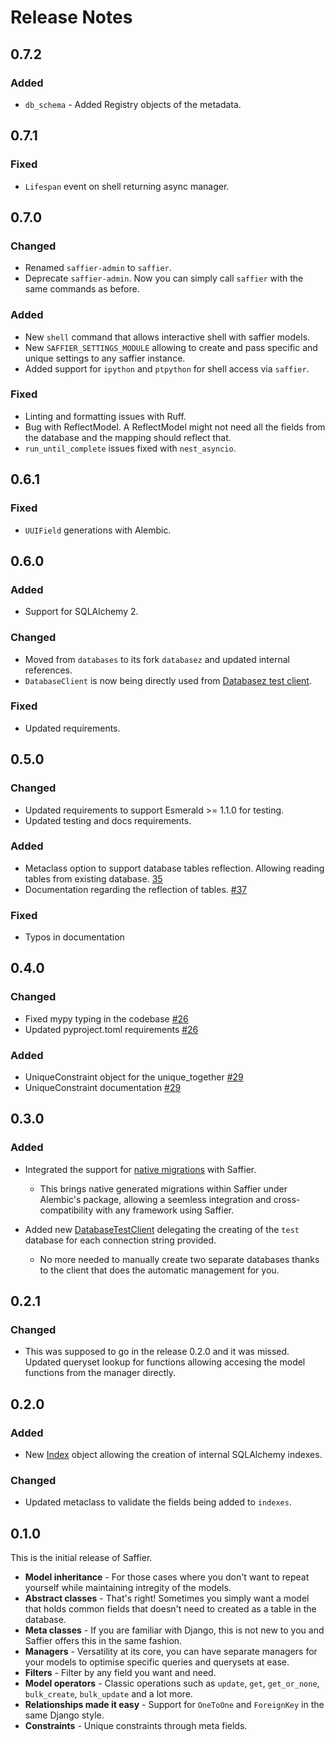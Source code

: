 # Release Notes

## 0.7.2

### Added

- `db_schema` - Added Registry objects of the metadata.

## 0.7.1

### Fixed

- `Lifespan` event on shell returning async manager.

## 0.7.0

### Changed

- Renamed `saffier-admin` to `saffier`.
- Deprecate `saffier-admin`. Now you can simply call `saffier` with the same commands
as before.

### Added

- New `shell` command that allows interactive shell with saffier models.
- New `SAFFIER_SETTINGS_MODULE` allowing to create and pass specific and unique settings
to any saffier instance.
- Added support for `ipython` and `ptpython` for shell access via `saffier`.

### Fixed

- Linting and formatting issues with Ruff.
- Bug with ReflectModel. A ReflectModel might not need all the fields from the database and the mapping should reflect that.
- `run_until_complete` issues fixed with `nest_asyncio`.

## 0.6.1

### Fixed

- `UUIField` generations with Alembic.

## 0.6.0

### Added

- Support for SQLAlchemy 2.

### Changed

- Moved from `databases` to its fork `databasez` and updated internal references.
- `DatabaseClient` is now being directly used from [Databasez test client](https://databasez.tarsild.io/test-client/).

### Fixed

- Updated requirements.

## 0.5.0

### Changed

- Updated requirements to support Esmerald >= 1.1.0 for testing.
- Updated testing and docs requirements.

### Added

- Metaclass option to support database tables reflection. Allowing reading tables from existing database. [35](https://github.com/tarsil/saffier/pull/35)
- Documentation regarding the reflection of tables. [#37](https://github.com/tarsil/saffier/pull/37)

### Fixed

- Typos in documentation

## 0.4.0

### Changed

- Fixed mypy typing in the codebase [#26](https://github.com/tarsil/saffier/pull/26)
- Updated pyproject.toml requirements [#26](https://github.com/tarsil/saffier/pull/26)

### Added

- UniqueConstraint object for the unique_together [#29](https://github.com/tarsil/saffier/pull/29)
- UniqueConstraint documentation  [#29](https://github.com/tarsil/saffier/pull/29)

## 0.3.0

### Added

- Integrated the support for [native migrations](./migrations/migrations.md) with Saffier.

    * This brings native generated migrations within Saffier under Alembic's package, allowing
a seemless integration and cross-compatibility with any framework using Saffier.

- Added new [DatabaseTestClient](./test-client.md) delegating the creating of the `test` database
for each connection string provided.

    * No more needed to manually create two separate databases thanks to the client that does the
automatic management for you.


## 0.2.1

### Changed

- This was supposed to go in the release 0.2.0 and it was missed. Updated queryset lookup
for functions allowing accesing the model functions from the manager directly.

## 0.2.0

### Added

- New [Index](./models.md#indexes) object allowing the creation of internal SQLAlchemy indexes.

### Changed

- Updated metaclass to validate the fields being added to `indexes`.

## 0.1.0

This is the initial release of Saffier.

* **Model inheritance** - For those cases where you don't want to repeat yourself while maintaining
intregity of the models.
* **Abstract classes** - That's right! Sometimes you simply want a model that holds common fields
that doesn't need to created as a table in the database.
* **Meta classes** - If you are familiar with Django, this is not new to you and Saffier offers this
in the same fashion.
* **Managers** - Versatility at its core, you can have separate managers for your models to optimise
specific queries and querysets at ease.
* **Filters** - Filter by any field you want and need.
* **Model operators** - Classic operations such as `update`, `get`, `get_or_none`, `bulk_create`,
`bulk_update` and a lot more.
* **Relationships made it easy** - Support for `OneToOne` and `ForeignKey` in the same Django style.
* **Constraints** - Unique constraints through meta fields.

